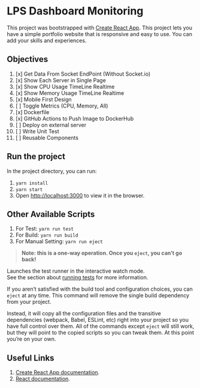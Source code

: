 # LPS Dashboard Monitoring

This project was bootstrapped with [Create React App](https://github.com/facebook/create-react-app).
This project lets you have a simple portfolio website that is responsive and easy to use.
You can add your skills and experiences.

## Objectives

1. [x] Get Data From Socket EndPoint (Without Socket.io)
2. [x] Show Each Server in Single Page
3. [x] Show CPU Usage TimeLine Realtime
4. [x] Show Memory Usage TimeLine Realtime
5. [x] Mobile First Design
6. [ ] Toggle Metrics (CPU, Memory, All)
7. [x] Dockerfile
8. [x] GitHub Actions to Push Image to DockerHub
9. [ ] Deploy on external server
10. [ ] Write Unit Test
11. [ ] Reusable Components

## Run the project
In the project directory, you can run:
1. ```yarn install```
2. ```yarn start```
3. Open [http://localhost:3000](http://localhost:3000) to view it in the browser.

## Other Available Scripts

1. For Test: `yarn run test`
2. For Build: `yarn run build`
3. For Manual Setting: `yarn run eject`

> **Note: this is a one-way operation. Once you `eject`, you can’t go back!**

Launches the test runner in the interactive watch mode.\
See the section about [running tests](https://facebook.github.io/create-react-app/docs/running-tests) for more information.

If you aren’t satisfied with the build tool and configuration choices, you can `eject` at any time. This command will remove the single build dependency from your project.

Instead, it will copy all the configuration files and the transitive dependencies (webpack, Babel, ESLint, etc) right into your project so you have full control over them. All of the commands except `eject` will still work, but they will point to the copied scripts so you can tweak them. At this point you’re on your own.


## Useful Links

1. [Create React App documentation](https://facebook.github.io/create-react-app/docs/getting-started).
2. [React documentation](https://reactjs.org/).
